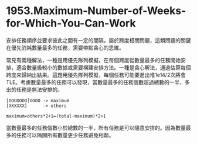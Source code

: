 # 1953.Maximum-Number-of-Weeks-for-Which-You-Can-Work

安排任務順序並要求彼此之間有一定的間隔，屬於跨度相關問題，這類問題的關鍵在優先消耗數量最多的任務，需要帶點貪心的思維。

常見有兩種解法，一種是用優先隊列模擬，在每個跨度從數量最多的任務開始安排，適合數量級較小的數據或需要構建安排方法。一種是貪心解法，通過估算每個跨度來歸納出結果。這題用優先隊列模擬，每個任務可能要進出堆1e14/2次將會TLE。考慮數量最多的任務可以發現，當數量最多的任務個數超過總數的一半，多出的任務是無法安排的。

```
[OOOOOOO]OOOO -> maximum
[XXXXXX]      -> others

maximum=others*2+1=(total-maximum)*2+1
```

當數量最多的任務個數小於總數的一半，所有任務是可以隨意安排的。因為數量最多的任務可以隔開所有數量更少任務避免相鄰。
